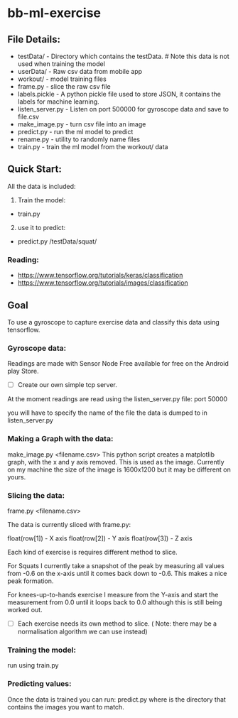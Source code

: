 # bb-ml-exercise
## File Details:
- testData/ - Directory which contains the testData. # Note this data is not used when training the model
- userData/ - Raw csv data from mobile app
- workout/ - model training files
- frame.py - slice the raw csv file
- labels.pickle - A python pickle file used to store JSON, it contains the labels for machine learning.
- listen_server.py - Listen on port 500000 for gyroscope data and save to file.csv
- make_image.py - turn csv file into an image
- predict.py - run the ml model to predict 
- rename.py - utility to randomly name files
- train.py - train the ml model from the workout/ data

## Quick Start:

All the data is included:

1. Train the model: 
- train.py
2. use it to predict:
- predict.py /testData/squat/

### Reading:
- https://www.tensorflow.org/tutorials/keras/classification
- https://www.tensorflow.org/tutorials/images/classification
## Goal

To use a gyroscope to capture exercise data and classify this data using tensorflow.

### Gyroscope data:
Readings are made with Sensor Node Free available for free on the Android play Store.
- [ ] Create our own simple tcp server.

At the moment readings are read using the listen_server.py file: port 50000

you will have to specify the name of the file the data is dumped to in listen_server.py

### Making a Graph with the data:

make_image.py <filename.csv>
This python script creates a matplotlib graph, with the x and y axis removed. This is used as the image.
Currently on my machine the size of the image is 1600x1200 but it may be different on yours.

### Slicing the data:

frame.py <filename.csv>

The data is currently sliced with frame.py:

float(row[1]) - X axis
float(row[2]) - Y axis
float(row[3]) - Z axis

Each kind of exercise is requires different method to slice. 

For Squats I currently take a snapshot of the peak by measuring all values from -0.6 on the x-axis until it comes back down to -0.6. This makes a nice peak formation.

For knees-up-to-hands exercise I measure from the Y-axis and start the measurement from 0.0 until it loops back to 0.0 although this is still being worked out.

- [ ] Each exercise needs its own method to slice.
( Note: there may be a normalisation algorithm we can use instead)

### Training the model:

run using train.py

### Predicting values:

Once the data is trained you can run: predict.py <PathToDir> 
  where <PathToDir> is the directory that contains the images you want to match.
  


